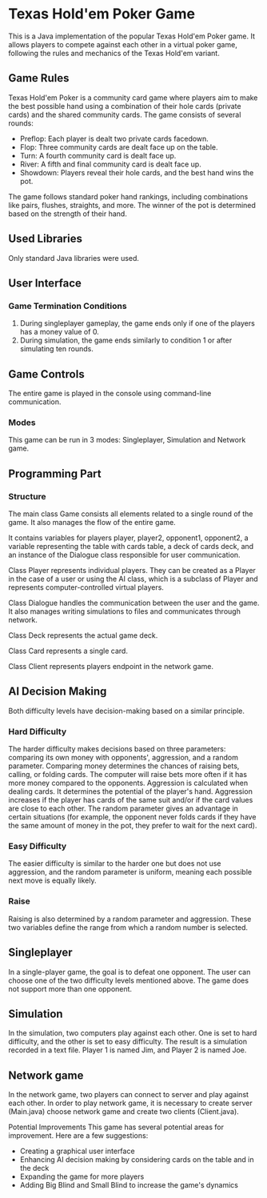 # Texas Hold'em Poker Game

This is a Java implementation of the popular Texas Hold'em Poker game.
It allows players to compete against each other in a virtual poker game, following the rules and mechanics of the Texas Hold'em variant.

## Game Rules

Texas Hold'em Poker is a community card game where players aim to make the best possible hand using a combination of their hole cards (private cards) and the shared community cards. The game consists of several rounds:

  -  Preflop: Each player is dealt two private cards facedown.
  -  Flop: Three community cards are dealt face up on the table.
  -  Turn: A fourth community card is dealt face up.
  -  River: A fifth and final community card is dealt face up.
  -  Showdown: Players reveal their hole cards, and the best hand wins the pot.

The game follows standard poker hand rankings, including combinations like pairs, flushes, straights, and more. The winner of the pot is determined based on the strength of their hand.

## Used Libraries
Only standard Java libraries were used.

## User Interface

### Game Termination Conditions

1. During singleplayer gameplay, the game ends only if one of the players has a money value of 0.
2. During simulation, the game ends similarly to condition 1 or after simulating ten rounds.

## Game Controls
The entire game is played in the console using command-line communication.

### Modes

This game can be run in 3 modes: Singleplayer, Simulation and Network game. 


## Programming Part

### Structure

The main class Game consists all elements related to a single round of the game. It also manages the flow of the entire game.

It contains variables for players player, player2, opponent1, opponent2, a variable representing the table with cards table, a deck of cards deck, and an instance of the Dialogue class responsible for user communication.

Class Player  represents individual players. They can be created as a Player in the case of a user or using the AI class, which is a subclass of Player and represents computer-controlled virtual players.

Class Dialogue  handles the communication between the user and the game. It also manages writing simulations to files and communicates through network.

Class Deck  represents the actual game deck.

Class Card represents a single card.

Class Client represents players endpoint in the network game.


## AI Decision Making
Both difficulty levels have decision-making based on a similar principle.

### Hard Difficulty
The harder difficulty makes decisions based on three parameters: comparing its own money with opponents', aggression, and a random parameter.
Comparing money determines the chances of raising bets, calling, or folding cards. The computer will raise bets more often if it has more money compared to the opponents.
Aggression is calculated when dealing cards. It determines the potential of the player's hand. Aggression increases if the player has cards of the same suit and/or if the card values are close to each other.
The random parameter gives an advantage in certain situations (for example, the opponent never folds cards if they have the same amount of money in the pot, they prefer to wait for the next card).

### Easy Difficulty
The easier difficulty is similar to the harder one but does not use aggression, and the random parameter is uniform, meaning each possible next move is equally likely.

### Raise
Raising is also determined by a random parameter and aggression. These two variables define the range from which a random number is selected.

## Singleplayer
In a single-player game, the goal is to defeat one opponent. The user can choose one of the two difficulty levels mentioned above. The game does not support more than one opponent.

## Simulation
In the simulation, two computers play against each other. One is set to hard difficulty, and the other is set to easy difficulty. The result is a simulation recorded in a text file. Player 1 is named Jim, and Player 2 is named Joe.

## Network game
In the network game, two players can connect to server and play against each other. In order to play network game, it is necessary to create server (Main.java) choose network game and create two clients (Client.java).


Potential Improvements
This game has several potential areas for improvement. Here are a few suggestions:

- Creating a graphical user interface
- Enhancing AI decision making by considering cards on the table and in the deck
- Expanding the game for more players
- Adding Big Blind and Small Blind to increase the game's dynamics
